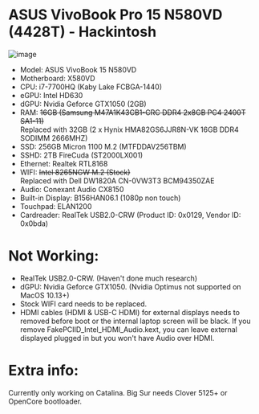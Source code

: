 # ASUS VivoBook Pro 15 N580VD (4428T) - Hackintosh 

![image](https://user-images.githubusercontent.com/24224165/100439682-2052d000-30a4-11eb-931e-7cbb5d286f37.png)

* Model: ASUS VivoBook 15 N580VD
* Motherboard: X580VD
* CPU: i7-7700HQ (Kaby Lake FCBGA-1440)
* eGPU: Intel HD630
* dGPU: Nvidia Geforce GTX1050 (2GB)
* RAM: ~~16GB (Samsung M47A1K43CB1-CRC DDR4 2x8GB PC4 2400T SA1-11)~~  
Replaced with 32GB (2 x Hynix HMA82GS6JJR8N-VK 16GB DDR4 SODIMM 2666MHZ)
* SSD: 256GB Micron 1100 M.2 (MTFDDAV256TBM)
* SSHD: 2TB FireCuda (ST2000LX001)
* Ethernet: Realtek RTL8168
* WIFI: ~~Intel 8265NGW M.2 (Stock)~~  
Replaced with Dell DW1820A CN-0VW3T3 BCM94350ZAE
* Audio: Conexant Audio CX8150
* Built-in Display: B156HAN06.1 (1080p non touch)
* Touchpad: ELAN1200
* Cardreader: RealTek USB2.0-CRW (Product ID: 0x0129, Vendor ID: 0x0bda)

# Not Working:
* RealTek USB2.0-CRW. (Haven't done much research)
* dGPU: Nvidia Geforce GTX1050.  (Nvidia Optimus not supported on MacOS 10.13+)
* Stock WIFI card needs to be replaced.
* HDMI cables (HDMI & USB-C HDMI) for external displays needs to removed before boot or the internal laptop screen will be black. If you remove FakePCIID_Intel_HDMI_Audio.kext, you can leave external displayed plugged in but you won't have Audio over HDMI.

# Extra info:

Currently only working on Catalina. Big Sur needs Clover 5125+ or OpenCore bootloader.
